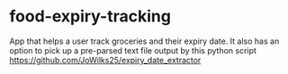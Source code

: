 # food-expiry-tracking

App that helps a user track groceries and their expiry date.
It also has an option to pick up a pre-parsed text file output by this python script https://github.com/JoWilks25/expiry_date_extractor
